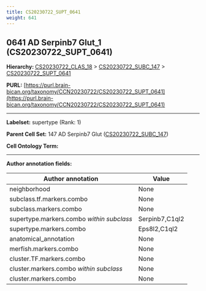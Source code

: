 ```yaml
---
title: CS20230722_SUPT_0641
weight: 641
---
```

## 0641 AD Serpinb7 Glut_1 (CS20230722_SUPT_0641)
<b>Hierarchy: </b>
[CS20230722_CLAS_18](../CS20230722_CLAS_18) >
[CS20230722_SUBC_147](../CS20230722_SUBC_147) >
[CS20230722_SUPT_0641](../CS20230722_SUPT_0641)

**PURL:** [https://purl.brain-bican.org/taxonomy/CCN20230722/CS20230722_SUPT_0641](https://purl.brain-bican.org/taxonomy/CCN20230722/CS20230722_SUPT_0641)

---


**Labelset:** supertype (Rank: 1)

**Parent Cell Set:** 147 AD Serpinb7 Glut ([CS20230722_SUBC_147](../CS20230722_SUBC_147))



**Cell Ontology Term:** 

[MARKER GENES.]: #


---

[TRANSFERRED ANNOTATIONS.]: #


[AUTHOR ANNOTATION FIELDS.]: #


**Author annotation fields:**

| Author annotation | Value |
|-------------------|-------|
|neighborhood|None|
|subclass.tf.markers.combo|None|
|subclass.markers.combo|None|
|supertype.markers.combo _within subclass_|Serpinb7,C1ql2|
|supertype.markers.combo|Eps8l2,C1ql2|
|anatomical_annotation|None|
|merfish.markers.combo|None|
|cluster.TF.markers.combo|None|
|cluster.markers.combo _within subclass_|None|
|cluster.markers.combo|None|
